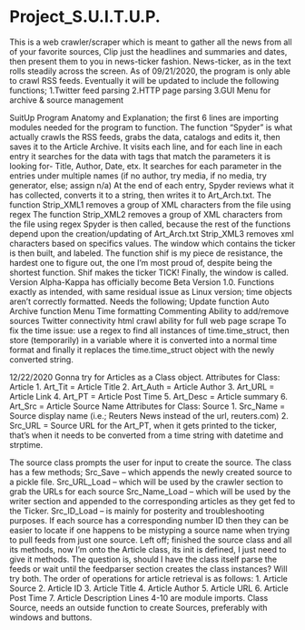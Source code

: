 # Project_S.U.I.T.U.P.
This is a web crawler/scraper which is meant to gather all the news from all of your favorite sources, Clip just the headlines and summaries and dates, then present them to you in news-ticker fashion. News-ticker, as in the text rolls steadily across the screen. 
As of 09/21/2020, the program is only able to crawl RSS feeds. Eventually it will be updated to include the following functions;
  1.Twitter feed parsing
  2.HTTP page parsing
  3.GUI Menu for archive & source management

SuitUp Program Anatomy and Explanation;
the first 6 lines are importing modules needed for the program to function.
The function “Spyder” is what actually crawls the RSS feeds, grabs the data, catalogs and edits it, then saves it to the Article Archive. It visits each line, and for each line in each entry it searches for the data with tags that match the parameters it is looking for- Title, Author, Date, etx. It searches for each parameter in the entries under multiple names (if no author, try media, if no media, try generator, else; assign n/a) At the end of each entry, Spyder reviews what it has collected, converts it to a string, then writes it to Art_Arch.txt.
The function Strip_XML1 removes a group of XML characters from the file using regex
The function Strip_XML2 removes a group of XML characters from the file using regex
Spyder is then called, because the rest of the functions depend upon the creation/updating of Art_Arch.txt
Strip_XML3 removes xml characters based on specifics values.
The window which contains the ticker is then built, and labeled. 
The function shif is my piece de resistance, the hardest one to figure out, the one I’m most proud of, despite being the shortest function. Shif makes the ticker TICK!
Finally, the window is called.
Version Alpha-Kappa has officially become Beta Version 1.0.
Functions exactly as intended, with same residual issue as Linux version; time objects aren’t correctly formatted.
Needs the following;
Update function
Auto Archive function
Menu
Time formatting
Commenting
Ability to add/remove sources
Twitter connectivity
html crawl ability for full web page scrape
To fix the time issue: use a regex to find all instances of time.time_struct, then store (temporarily) in a variable where it is converted into a normal time format and finally it replaces the time.time_struct object with the newly converted string. 

12/22/2020
Gonna try for Articles as a Class object.
Attributes for Class: Article
    1. Art_Tit = Article Title
    2. Art_Auth = Article Author
    3. Art_URL = Article Link
    4. Art_PT = Article Post Time
    5. Art_Desc = Article summary
    6. Art_Src = Article Source Name
Attributes for Class: Source
    1. Src_Name = Source display name (i.e.; Reuters News instead of the url, reuters.com)
    2. Src_URL = Source URL
for the Art_PT, when it gets printed to the ticker, that’s when it needs to be converted from a time string with datetime and strptime. 

The source class prompts the user for input to create the source. The class has a few methods; 
Src_Save – which appends the newly created source to a pickle file.
Src_URL_Load – which will be used by the crawler section to grab the URLs for each source
Src_Name_Load – which will be used by the writer section and appended to the corresponding articles as they get fed to the Ticker. 
Src_ID_Load – is mainly for posterity and troubleshooting purposes. If each source has a corresponding number ID then they can be easier to locate if one happens to be mistyping a source name when trying to pull feeds from just one source. 
Left off; finished the source class and all its methods, now I’m onto the Article class, its init is defined, I just need to give it methods. The question is, should I have the class itself parse the feeds or wait until the feedparser section creates the class instances? Will try both. 
The order of operations for article retrieval is as follows:
    1. Article Source
    2. Article ID
    3. Article Title
    4. Article Author
    5. Article URL
    6. Article Post Time
    7. Article Description
Lines 4-10 are module imports.
Class Source, needs an outside function to create Sources, preferably with windows and buttons. 